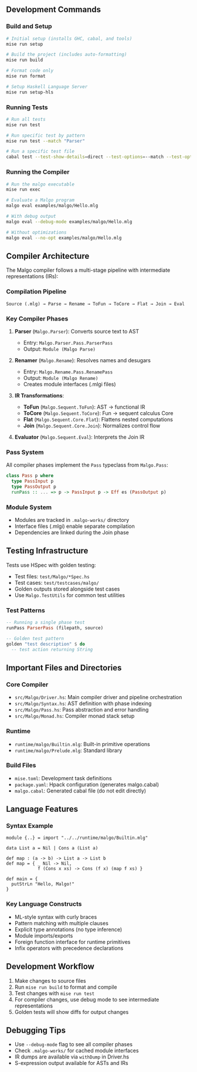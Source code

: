 ## Development Commands

### Build and Setup

```bash
# Initial setup (installs GHC, cabal, and tools)
mise run setup

# Build the project (includes auto-formatting)
mise run build

# Format code only
mise run format

# Setup Haskell Language Server
mise run setup-hls
```

### Running Tests

```bash
# Run all tests
mise run test

# Run specific test by pattern
mise run test --match "Parser"

# Run a specific test file
cabal test --test-show-details=direct --test-options=--match --test-options="Malgo.ParserSpec"
```

### Running the Compiler

```bash
# Run the malgo executable
mise run exec

# Evaluate a Malgo program
malgo eval examples/malgo/Hello.mlg

# With debug output
malgo eval --debug-mode examples/malgo/Hello.mlg

# Without optimizations
malgo eval --no-opt examples/malgo/Hello.mlg
```

## Compiler Architecture

The Malgo compiler follows a multi-stage pipeline with intermediate representations (IRs):

### Compilation Pipeline

```
Source (.mlg) → Parse → Rename → ToFun → ToCore → Flat → Join → Eval
```

### Key Compiler Phases

1. **Parser** (`Malgo.Parser`): Converts source text to AST

   - Entry: `Malgo.Parser.Pass.ParserPass`
   - Output: `Module (Malgo Parse)`

2. **Renamer** (`Malgo.Rename`): Resolves names and desugars

   - Entry: `Malgo.Rename.Pass.RenamePass`
   - Output: `Module (Malgo Rename)`
   - Creates module interfaces (.mlgi files)

3. **IR Transformations**:

   - **ToFun** (`Malgo.Sequent.ToFun`): AST → functional IR
   - **ToCore** (`Malgo.Sequent.ToCore`): Fun → sequent calculus Core
   - **Flat** (`Malgo.Sequent.Core.Flat`): Flattens nested computations
   - **Join** (`Malgo.Sequent.Core.Join`): Normalizes control flow

4. **Evaluator** (`Malgo.Sequent.Eval`): Interprets the Join IR

### Pass System

All compiler phases implement the `Pass` typeclass from `Malgo.Pass`:

```haskell
class Pass p where
  type PassInput p
  type PassOutput p
  runPass :: ... => p -> PassInput p -> Eff es (PassOutput p)
```

### Module System

- Modules are tracked in `.malgo-works/` directory
- Interface files (.mlgi) enable separate compilation
- Dependencies are linked during the Join phase

## Testing Infrastructure

Tests use HSpec with golden testing:

- Test files: `test/Malgo/*Spec.hs`
- Test cases: `test/testcases/malgo/`
- Golden outputs stored alongside test cases
- Use `Malgo.TestUtils` for common test utilities

### Test Patterns

```haskell
-- Running a single phase test
runPass ParserPass (filepath, source)

-- Golden test pattern
golden "test description" $ do
  -- test action returning String
```

## Important Files and Directories

### Core Compiler

- `src/Malgo/Driver.hs`: Main compiler driver and pipeline orchestration
- `src/Malgo/Syntax.hs`: AST definition with phase indexing
- `src/Malgo/Pass.hs`: Pass abstraction and error handling
- `src/Malgo/Monad.hs`: Compiler monad stack setup

### Runtime

- `runtime/malgo/Builtin.mlg`: Built-in primitive operations
- `runtime/malgo/Prelude.mlg`: Standard library

### Build Files

- `mise.toml`: Development task definitions
- `package.yaml`: Hpack configuration (generates malgo.cabal)
- `malgo.cabal`: Generated cabal file (do not edit directly)

## Language Features

### Syntax Example

```malgo
module {..} = import "../../runtime/malgo/Builtin.mlg"

data List a = Nil | Cons a (List a)

def map : (a -> b) -> List a -> List b
def map = { _ Nil -> Nil,
            f (Cons x xs) -> Cons (f x) (map f xs) }

def main = {
  putStrLn "Hello, Malgo!"
}
```

### Key Language Constructs

- ML-style syntax with curly braces
- Pattern matching with multiple clauses
- Explicit type annotations (no type inference)
- Module imports/exports
- Foreign function interface for runtime primitives
- Infix operators with precedence declarations

## Development Workflow

1. Make changes to source files
2. Run `mise run build` to format and compile
3. Test changes with `mise run test`
4. For compiler changes, use debug mode to see intermediate representations
5. Golden tests will show diffs for output changes

## Debugging Tips

- Use `--debug-mode` flag to see all compiler phases
- Check `.malgo-works/` for cached module interfaces
- IR dumps are available via `withDump` in Driver.hs
- S-expression output available for ASTs and IRs
